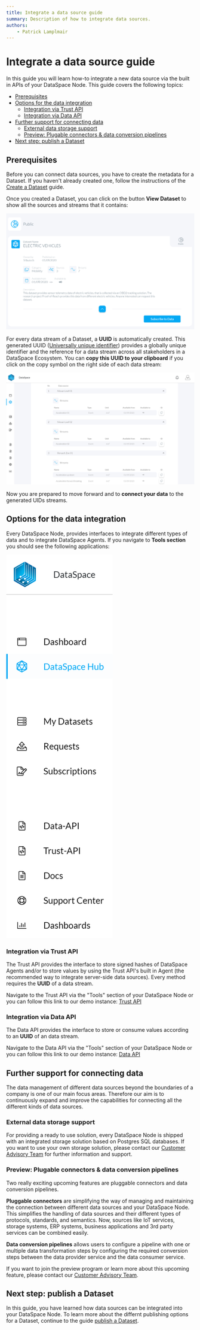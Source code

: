 ```yaml
---
title: Integrate a data source guide
summary: Description of how to integrate data sources.
authors:
    - Patrick Lamplmair
---
```


# Integrate a data source guide

In this guide you will learn how-to integrate a new data source via the built in APIs of your DataSpace Node. This guide covers the following topics:

- [Prerequisites](/guides/guide-integrate-data-source/#prerequisites)
- [Options for the data integration](/guides/guide-integrate-data-source/#options-for-the-data-integration)
    - [Integration via Trust API](/guides/guide-integrate-data-source/#integration-via-trust-api)
    - [Integration via Data API](/guides/guide-integrate-data-source/#integration-via-data-api)
- [Further support for connecting data](/guides/guide-integrate-data-source/#further-support-connecting-data)
    - [External data storage support](/guides/guide-integrate-data-source/#external-data-storage-support)
    - [Preview: Plugable connectors & data conversion pipelines](/guides/guide-integrate-data-source/#preview-plugable-connectors-data-conversion-pipelines)
- [Next step: publish a Dataset](/guides/guide-integrate-data-source/#next-step-publish-a-dataset)

## Prerequisites

Before you can connect data sources, you have to create the metadata for a Dataset. If you haven't already created one, follow the instructions of the [Create a Dataset](/guides/guide-integrate-data-source/#prerequisits) guide.

Once you created a Dataset, you can click on the button **View Dataset** to show all the sources and streams that it contains:

![Enter URL](img/integrate-data-source-click-button.png)

For every data stream of a Dataset, a **UUID** is automatically created. This generated UUID (<a href="https://en.wikipedia.org/wiki/Universally_unique_identifier" target="_blank">Universally unique identifier</a>) provides a globally unique identifier and the reference for a data stream across all stakeholders in a DataSpace Ecosystem. You can **copy this UUID to your clipboard** if you click on the copy symbol on the right side of each data stream:

![Enter URL](img/integrate-data-source-view-dataset.png)

Now you are prepared to move forward and to **connect your data** to the generated UIDs streams.

## Options for the data integration

Every DataSpace Node, provides interfaces to integrate different types of data and to integrate DataSpace Agents. If you navigate to **Tools section** you should see the following applications:

![Enter URL](img/integrate-data-source-tools.png)

### Integration via Trust API

The Trust API provides the interface to store signed hashes of DataSpace Agents and/or to store values by using the Trust API's built in Agent (the recommended way to integrate server-side data sources). Every method requires the **UUID** of a data stream.

Navigate to the Trust API via the "Tools" section of your DataSpace Node or you can follow this link to our demo instance: <a href="https://trust-api.azuretrial-node-a.dataspace-node.com/" target="_blank">Trust API</a>

### Integration via Data API

The Data API provides the interface to store or consume values according to an **UUID** of an data stream.

Navigate to the Data API via the "Tools" section of your DataSpace Node or you can follow this link to our demo instance: <a href="https://data-api.azuretrial-node-a.dataspace-node.com/" target="_blank">Data API</a>

## Further support for connecting data

The data management of different data sources beyond the boundaries of a company is one of our main focus areas. Therefore our aim is to continuously expand and improve the capabilities for connecting all the different kinds of data sources.

### External data storage support

For providing a ready to use solution, every DataSpace Node is shipped with an integrated storage solution based on Postgres SQL databases. If you want to use your own storage solution, please contact our [Customer Advisory Team](mailto:customer-advisory@tributech.io) for further information and support.

### Preview: Plugable connectors & data conversion pipelines

Two really exciting upcoming features are pluggable connectors and data conversion pipelines.

**Pluggable connectors** are simplifying the way of managing and maintaining the connection between different data sources and your DataSpace Node. This simplifies the handling of data sources and their different types of protocols, standards, and semantics. Now, sources like IoT services, storage systems, ERP systems, business applications and 3rd party services can be combined easily.

**Data conversion pipelines** allows users to configure a pipeline with one or multiple data transformation steps by configuring the required conversion steps between the data provider service and the data consumer service.

If you want to join the preview program or learn more about this upcoming feature, please contact our [Customer Advisory Team](mailto:customer-advisory@tributech.io).

## Next step: publish a Dataset

In this guide, you have learned how data sources can be integrated into your DataSpace Node. To learn more about the differnt publishing options for a Dataset, continue to the guide [publish a Dataset](/guides/guide-publish-dataset).
